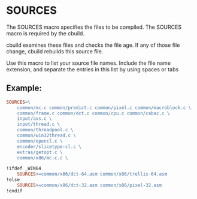 # SOURCES
The SOURCES macro specifies the files to be compiled. The SOURCES macro is required by the cbuild.

cbuild examines these files and checks the file age. If any of those file change, cbuild rebuilds this source file.

Use this macro to list your source file names. Include the file name extension, and separate the entries in this list by using spaces or tabs


## Example:
``` Makefile
SOURCES=\
    common/mc.c common/predict.c common/pixel.c common/macroblock.c \
    common/frame.c common/dct.c common/cpu.c common/cabac.c \
    input/avs.c \
    input/thread.c \
    common/threadpool.c \
    common/win32thread.c \
    common/opencl.c \
    encoder/slicetype-cl.c \
    extras/getopt.c \
    common/x86/mc-c.c \

!ifdef _WIN64
    SOURCES+=common/x86/dct-64.asm common/x86/trellis-64.asm
!else
    SOURCES+=common/x86/dct-32.asm common/x86/pixel-32.asm
!endif
```